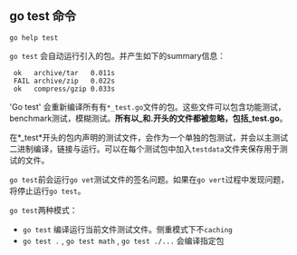 ## go test 命令

`go help test`

`go test` 会自动运行引入的包。并产生如下的summary信息：

```
 ok   archive/tar   0.011s
 FAIL archive/zip   0.022s
 ok   compress/gzip 0.033s
```

'Go test' 会重新编译所有有`*_test.go`文件的包。这些文件可以包含功能测试，benchmark测试，模糊测试。**所有以_和.开头的文件都被忽略，包括_test.go**。

在*_test*开头的包内声明的测试文件，会作为一个单独的包测试，并会以主测试二进制编译，链接与运行。可以在每个测试包中加入`testdata`文件夹保存用于测试的文件。

`go test`前会运行`go vet`测试文件的签名问题。如果在`go vert`过程中发现问题，将停止运行`go test`。

`go test`两种模式：
- `go test` 编译运行当前文件测试文件。侧重模式下不`caching`
- `go test .` , `go test math` , `go test ./...` 会编译指定包






